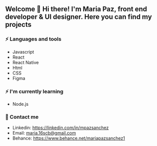 ## Welcome 👋 Hi there! I'm Maria Paz, front end developer & UI designer. Here you can find my projects
### ⚡ Languages and tools
- Javascript
- React
- React Native
- Html
- CSS
- Figma

### ⚡ I'm currently learning
- Node.js

### 📧 Contact me
- Linkedin: https://linkedin.com/in/mpazsanchez
- Email: maria.16scb@gmail.com
- Behance: https://www.behance.net/mariapazsanchez1



